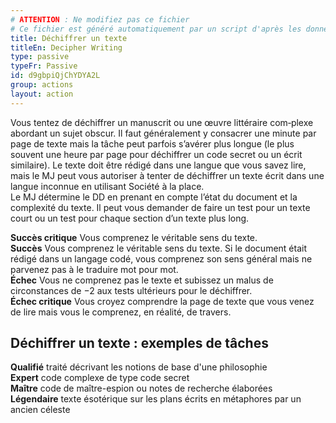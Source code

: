 ```yaml
---
# ATTENTION : Ne modifiez pas ce fichier
# Ce fichier est généré automatiquement par un script d'après les données du module Foundry VTT officiel et de sa traduction
title: Déchiffrer un texte
titleEn: Decipher Writing
type: passive
typeFr: Passive
id: d9gbpiQjChYDYA2L
group: actions
layout: action
---
```

<p><span id="ctl00_MainContent_DetailedOutput">Vous tentez de déchiffrer un manuscrit ou une œuvre littéraire com‑plexe abordant un sujet obscur. Il faut généralement y consacrer une minute par page de texte mais la tâche peut parfois s’avérer plus longue (le plus souvent une heure par page pour déchiffrer un code secret ou un écrit similaire). Le texte doit être rédigé dans une langue que vous savez lire, mais le MJ peut vous autoriser à tenter de déchiffrer un texte écrit dans une langue inconnue en utilisant Société à la place.<br>Le MJ détermine le DD en prenant en compte l’état du document et la complexité du texte. Il peut vous demander de faire un test pour un texte court ou un test pour chaque section d’un texte plus long.</span></p><p><span id="ctl00_MainContent_DetailedOutput"><strong>Succès critique</strong> Vous comprenez le véritable sens du texte.<br><strong>Succès</strong>  Vous comprenez le véritable sens du texte. Si le document était rédigé dans un langage codé, vous comprenez son sens général mais ne parvenez pas à le traduire mot pour mot.<br><strong>Échec</strong> Vous ne comprenez pas le texte et subissez un malus de circonstances de −2 aux tests ultérieurs pour le déchiffrer.<br><strong>Échec critique</strong> Vous croyez comprendre la page de texte que vous venez de lire mais vous le comprenez, en réalité, de travers.</span></p><h2 class="title">Déchiffrer un texte : exemples de tâches</h2><p><strong>Qualifié</strong> traité décrivant les notions de base d'une philosophie<br><strong>Expert</strong> code complexe de type code secret<br><strong>Maître</strong> code de maître-espion ou notes de recherche élaborées<br><strong>Légendaire</strong> texte ésotérique sur les plans écrits en métaphores par un ancien céleste</p>
